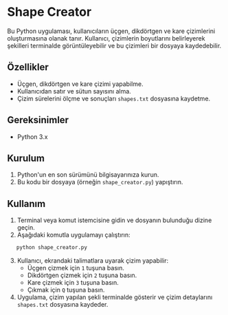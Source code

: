 # Shape Creator

Bu Python uygulaması, kullanıcıların üçgen, dikdörtgen ve kare çizimlerini oluşturmasına olanak tanır. Kullanıcı, çizimlerin boyutlarını belirleyerek şekilleri terminalde görüntüleyebilir ve bu çizimleri bir dosyaya kaydedebilir.

## Özellikler

- Üçgen, dikdörtgen ve kare çizimi yapabilme.
- Kullanıcıdan satır ve sütun sayısını alma.
- Çizim sürelerini ölçme ve sonuçları `shapes.txt` dosyasına kaydetme.

## Gereksinimler

- Python 3.x

## Kurulum

1. Python'un en son sürümünü bilgisayarınıza kurun.
2. Bu kodu bir dosyaya (örneğin `shape_creator.py`) yapıştırın.

## Kullanım

1. Terminal veya komut istemcisine gidin ve dosyanın bulunduğu dizine geçin.
2. Aşağıdaki komutla uygulamayı çalıştırın:
```bash
   python shape_creator.py
```
3. Kullanıcı, ekrandaki talimatlara uyarak çizim yapabilir:
   - Üçgen çizmek için `1` tuşuna basın.
   - Dikdörtgen çizmek için `2` tuşuna basın.
   - Kare çizmek için `3` tuşuna basın.
   - Çıkmak için `Q` tuşuna basın.
4. Uygulama, çizim yapılan şekli terminalde gösterir ve çizim detaylarını `shapes.txt` dosyasına kaydeder.